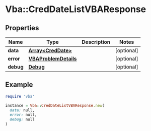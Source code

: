 # Vba::CredDateListVBAResponse

## Properties

| Name | Type | Description | Notes |
| ---- | ---- | ----------- | ----- |
| **data** | [**Array&lt;CredDate&gt;**](CredDate.md) |  | [optional] |
| **error** | [**VBAProblemDetails**](VBAProblemDetails.md) |  | [optional] |
| **debug** | [**Debug**](Debug.md) |  | [optional] |

## Example

```ruby
require 'vba'

instance = Vba::CredDateListVBAResponse.new(
  data: null,
  error: null,
  debug: null
)
```

